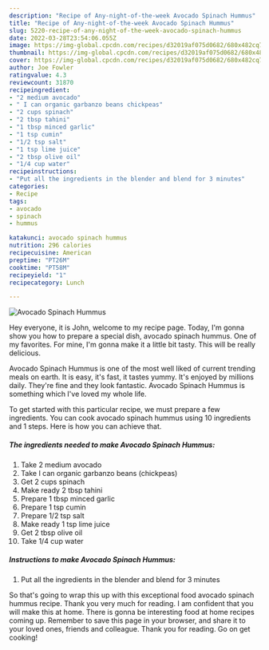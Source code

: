 ```yaml
---
description: "Recipe of Any-night-of-the-week Avocado Spinach Hummus"
title: "Recipe of Any-night-of-the-week Avocado Spinach Hummus"
slug: 5220-recipe-of-any-night-of-the-week-avocado-spinach-hummus
date: 2022-03-28T23:54:06.055Z
image: https://img-global.cpcdn.com/recipes/d32019af075d0682/680x482cq70/avocado-spinach-hummus-recipe-main-photo.jpg
thumbnail: https://img-global.cpcdn.com/recipes/d32019af075d0682/680x482cq70/avocado-spinach-hummus-recipe-main-photo.jpg
cover: https://img-global.cpcdn.com/recipes/d32019af075d0682/680x482cq70/avocado-spinach-hummus-recipe-main-photo.jpg
author: Joe Fowler
ratingvalue: 4.3
reviewcount: 31870
recipeingredient:
- "2 medium avocado"
- " I can organic garbanzo beans chickpeas"
- "2 cups spinach"
- "2 tbsp tahini"
- "1 tbsp minced garlic"
- "1 tsp cumin"
- "1/2 tsp salt"
- "1 tsp lime juice"
- "2 tbsp olive oil"
- "1/4 cup water"
recipeinstructions:
- "Put all the ingredients in the blender and blend for 3 minutes"
categories:
- Recipe
tags:
- avocado
- spinach
- hummus

katakunci: avocado spinach hummus 
nutrition: 296 calories
recipecuisine: American
preptime: "PT26M"
cooktime: "PT58M"
recipeyield: "1"
recipecategory: Lunch

---
```



![Avocado Spinach Hummus](https://img-global.cpcdn.com/recipes/d32019af075d0682/680x482cq70/avocado-spinach-hummus-recipe-main-photo.jpg)

Hey everyone, it is John, welcome to my recipe page. Today, I'm gonna show you how to prepare a special dish, avocado spinach hummus. One of my favorites. For mine, I'm gonna make it a little bit tasty. This will be really delicious.

Avocado Spinach Hummus is one of the most well liked of current trending meals on earth. It is easy, it's fast, it tastes yummy. It's enjoyed by millions daily. They're fine and they look fantastic. Avocado Spinach Hummus is something which I've loved my whole life.




To get started with this particular recipe, we must prepare a few ingredients. You can cook avocado spinach hummus using 10 ingredients and 1 steps. Here is how you can achieve that.

<!--inarticleads1-->

##### The ingredients needed to make Avocado Spinach Hummus:

1. Take 2 medium avocado
1. Take  I can organic garbanzo beans (chickpeas)
1. Get 2 cups spinach
1. Make ready 2 tbsp tahini
1. Prepare 1 tbsp minced garlic
1. Prepare 1 tsp cumin
1. Prepare 1/2 tsp salt
1. Make ready 1 tsp lime juice
1. Get 2 tbsp olive oil
1. Take 1/4 cup water




<!--inarticleads2-->

##### Instructions to make Avocado Spinach Hummus:

1. Put all the ingredients in the blender and blend for 3 minutes




So that's going to wrap this up with this exceptional food avocado spinach hummus recipe. Thank you very much for reading. I am confident that you will make this at home. There is gonna be interesting food at home recipes coming up. Remember to save this page in your browser, and share it to your loved ones, friends and colleague. Thank you for reading. Go on get cooking!
